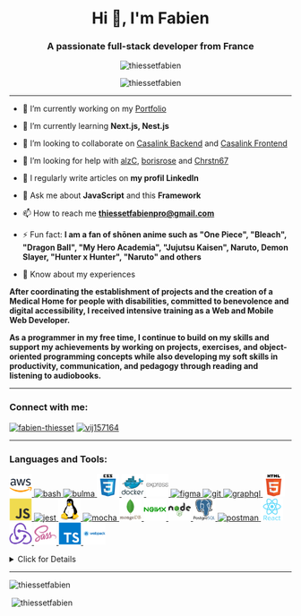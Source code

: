 <h1 align="center">Hi 👋, I'm Fabien</h1>
<h3 align="center">A passionate full-stack developer from France</h3>

<p align="center"><img src="https://github-readme-streak-stats.herokuapp.com/?user=thiessetfabien&" alt="thiessetfabien" /></p>

<p align="center"> <img src="https://visitcount.itsvg.in/api?id=IcHeldan1986&icon=4&color=9" alt="thiessetfabien" /> </p>

---

- 🔭 I’m currently working on my [Portfolio](https://github.com/ThiessetFabien/ThiessetFabien.github.io)

- 🌱 I’m currently learning **Next.js, Nest.js**

- 👯 I’m looking to collaborate on [Casalink Backend](https://github.com/ThiessetFabien/Casalink-Backend) and [Casalink Frontend](https://github.com/ThiessetFabien/Casalink-Frontend)

- 🤝 I’m looking for help with [alzC](https://github.com/alzC), [borisrose](https://github.com/borisrose) and [Chrstn67](https://github.com/Chrstn67)

- 📝 I regularly write articles on **my profil LinkedIn**

- 💬 Ask me about **JavaScript** and this **Framework**

- 📫 How to reach me **thiessetfabienpro@gmail.com**

- ⚡ Fun fact: **I am a fan of shōnen anime such as "One Piece", "Bleach", "Dragon Ball", "My Hero Academia", "Jujutsu Kaisen", Naruto, Demon Slayer, "Hunter x Hunter", "Naruto" and others**

- 📄 Know about my experiences 
  
**After coordinating the establishment of projects and the creation of a Medical Home for people with disabilities, committed to benevolence and digital accessibility, I received intensive training as a Web and Mobile Web Developer.** 
  
**As a programmer in my free time, I continue to build on my skills and support my achievements by working on projects, exercises, and object-oriented programming concepts while also developing my soft skills in productivity, communication, and pedagogy through reading and listening to audiobooks.**

---
<h3 align="left">Connect with me:</h3>
<p align="left">
<a href="https://linkedin.com/in/fabien-thiesset" target="blank"><img align="center" src="https://raw.githubusercontent.com/rahuldkjain/github-profile-readme-generator/master/src/images/icons/Social/linked-in-alt.svg" alt="fabien-thiesset" height="30" width="40" /></a>
<a href="https://discord.gg/vij157164" target="blank"><img align="center" src="https://raw.githubusercontent.com/rahuldkjain/github-profile-readme-generator/master/src/images/icons/Social/discord.svg" alt="vij157164" height="30" width="40" /></a>
</p>

---
<h3 align="left">Languages and Tools:</h3>
<p align="left"> 
    <a href="https://aws.amazon.com" target="_blank" rel="noreferrer">
        <img src="https://raw.githubusercontent.com/devicons/devicon/master/icons/amazonwebservices/amazonwebservices-original-wordmark.svg" 
        alt="aws" width="40" height="40"/> 
    </a>
    <a href="https://www.gnu.org/software/bash/" target="_blank" rel="noreferrer">
        <img src="https://www.vectorlogo.zone/logos/gnu_bash/gnu_bash-icon.svg" 
        alt="bash" width="40" height="40"/>
    </a>
    <a href="https://bulma.io/" target="_blank" rel="noreferrer">
        <img src="https://raw.githubusercontent.com/gilbarbara/logos/804dc257b59e144eaca5bc6ffd16949752c6f789/logos/bulma.svg" 
        alt="bulma" width="40" height="40"/>
    </a>
    <a href="https://www.w3schools.com/css/" target="_blank" rel="noreferrer">
        <img src="https://raw.githubusercontent.com/devicons/devicon/master/icons/css3/css3-original-wordmark.svg" 
        alt="css3" width="40" height="40"/>
    </a>
    <a href="https://www.docker.com/" target="_blank" rel="noreferrer">
        <img src="https://raw.githubusercontent.com/devicons/devicon/master/icons/docker/docker-original-wordmark.svg" 
        alt="docker" width="40" height="40"/>
    </a>
    <a href="https://expressjs.com" target="_blank" rel="noreferrer">
        <img src="https://raw.githubusercontent.com/devicons/devicon/master/icons/express/express-original-wordmark.svg" 
        alt="express" width="40" height="40"/>
    </a>
    <a href="https://www.figma.com/" target="_blank" rel="noreferrer">
        <img src="https://www.vectorlogo.zone/logos/figma/figma-icon.svg" 
        alt="figma" width="40" height="40"/>
    </a>
    <a href="https://git-scm.com/" target="_blank" rel="noreferrer">
        <img src="https://www.vectorlogo.zone/logos/git-scm/git-scm-icon.svg" 
        alt="git" width="40" height="40"/> </a> <a href="https://graphql.org" target="_blank" rel="noreferrer">
        <img src="https://www.vectorlogo.zone/logos/graphql/graphql-icon.svg" 
        alt="graphql" width="40" height="40"/>
    </a>
    <a href="https://www.w3.org/html/" target="_blank" rel="noreferrer">
        <img src="https://raw.githubusercontent.com/devicons/devicon/master/icons/html5/html5-original-wordmark.svg" 
        alt="html5" width="40" height="40"/>
    </a>
    <a href="https://developer.mozilla.org/en-US/docs/Web/JavaScript" target="_blank" rel="noreferrer">
        <img src="https://raw.githubusercontent.com/devicons/devicon/master/icons/javascript/javascript-original.svg" 
        alt="javascript" width="40" height="40"/>
    </a>
    <a href="https://jestjs.io" target="_blank" rel="noreferrer">
        <img src="https://www.vectorlogo.zone/logos/jestjsio/jestjsio-icon.svg" 
        alt="jest" width="40" height="40"/>
    </a> <a href="https://www.linux.org/" target="_blank" rel="noreferrer">
        <img src="https://raw.githubusercontent.com/devicons/devicon/master/icons/linux/linux-original.svg" 
        alt="linux" width="40" height="40"/>
    </a>
    <a href="https://mochajs.org" target="_blank" rel="noreferrer">
        <img src="https://www.vectorlogo.zone/logos/mochajs/mochajs-icon.svg" 
        alt="mocha" width="40" height="40"/>
    </a> <a href="https://www.mongodb.com/" target="_blank" rel="noreferrer">
        <img src="https://raw.githubusercontent.com/devicons/devicon/master/icons/mongodb/mongodb-original-wordmark.svg" 
        alt="mongodb" width="40" height="40"/>
    </a>
    <a href="https://www.nginx.com" target="_blank" rel="noreferrer">
        <img src="https://raw.githubusercontent.com/devicons/devicon/master/icons/nginx/nginx-original.svg" 
        alt="nginx" width="40" height="40"/>
    </a>
    <a href="https://nodejs.org" target="_blank" rel="noreferrer">
        <img src="https://raw.githubusercontent.com/devicons/devicon/master/icons/nodejs/nodejs-original-wordmark.svg" 
        alt="nodejs" width="40" height="40"/> </a>
    <a href="https://www.postgresql.org" target="_blank" rel="noreferrer">
        <img src="https://raw.githubusercontent.com/devicons/devicon/master/icons/postgresql/postgresql-original-wordmark.svg" 
        alt="postgresql" width="40" height="40"/>
    </a>
    <a href="https://postman.com" target="_blank" rel="noreferrer">
        <img src="https://www.vectorlogo.zone/logos/getpostman/getpostman-icon.svg" 
        alt="postman" width="40" height="40"/>
    </a>
    <a href="https://reactjs.org/" target="_blank" rel="noreferrer">
        <img src="https://raw.githubusercontent.com/devicons/devicon/master/icons/react/react-original-wordmark.svg" 
        alt="react" width="40" height="40"/>
    </a>
    <a href="https://redux.js.org" target="_blank" rel="noreferrer">
        <img src="https://raw.githubusercontent.com/devicons/devicon/master/icons/redux/redux-original.svg" 
        alt="redux" width="40" height="40"/>
    </a>
    <a href="https://sass-lang.com" target="_blank" rel="noreferrer">
        <img src="https://raw.githubusercontent.com/devicons/devicon/master/icons/sass/sass-original.svg" 
        alt="sass" width="40" height="40"/>
    </a>
    <a href="https://www.typescriptlang.org/" target="_blank" rel="noreferrer">
        <img src="https://raw.githubusercontent.com/devicons/devicon/master/icons/typescript/typescript-original.svg" 
        alt="typescript" width="40" height="40"/>
    </a>
    <a href="https://webpack.js.org" target="_blank" rel="noreferrer">
        <img src="https://raw.githubusercontent.com/devicons/devicon/d00d0969292a6569d45b06d3f350f463a0107b0d/icons/webpack/webpack-original-wordmark.svg" 
        alt="webpack" width="40" height="40"/>
    </a>
    </p>

<details>
    <summary>Click for Details</summary>

  - **Project Management**: Notion, Trello, Slack, WhatsApp, Discord, Zoom, Google Workspace, Microsoft Office, Thunderbird.
  - **Methodology**: Approaches Agile/Scrum, Kanban, Gantt, and Meurise (DD, MCD, MLD, MPD).
  - **Application Design**: USpecifications, user stories, Figma, zoning (wireframes), and endpoints.
  - **Development Environment**: Visual Studio Code, PNPM, NPM, Yarn, ESLint AirBnb, Prettier, Bash/Zsh, and operating systems Windows and Linux (Ubuntu, Manjaro), VirtualBox and others.
  - **Frontend**:TypeScript, React.js, Redux.js, Vite.js, Ejs, WebSockets, and Bulma.
  - **Backend**: Node.js, Express.js, and Sequelize.
  - **Database**: PostgreSQL, MongoDB, GraphQL, and Squitch.
  - **Integration**: HTML, CSS, SCSS/SASS, Font Awesome, and Google Fonts.
  - **Documentation**: Markdown, Swagger, and JSDoc.
  - **CRM**: Strapi.
  - **Containerization**: Docker.
  - **Tests**: Mocha, Chai, Jest, RestClient, ThunderClient, and Supertest.
  - **Versioning and Deployment**: Git, GitHub, GitHub Actions, Render, AWS, Vercel, and Nginx.
  - **Security**: JWT, HTTPS, OWASP, CORS, SQL Injection, XSS, Regex, Body Parser, Bcrypt, and Rate Limiter.
  - **Architectural Design**: Models MVC, SPA, SSR, monolithic, multifront, and RESTful API.
  - **Good Practices**: SEO, RGAA, W3C, responsive design and mobile first, and eco-design.

</details>


---
<p><img src="https://github-readme-stats.vercel.app/api/top-langs?username=thiessetfabien&show_icons=true&locale=en&layout=compact" alt="thiessetfabien" /></p>

<p>&nbsp;<img align="center" src="https://github-readme-stats.vercel.app/api?username=thiessetfabien&show_icons=true&locale=en" alt="thiessetfabien" /></p>
